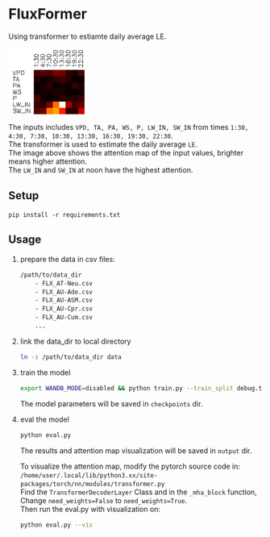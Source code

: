 # FluxFormer
Using transformer to estiamte daily average LE.
<p align="left">
  <img src="assets/FLX_AU-Ade.png" width="30%"/>
</p>  


The inputs includes ``VPD, TA, PA, WS, P, LW_IN, SW_IN`` from times ``1:30, 4:30, 7:30, 10:30, 13:30, 16:30, 19:30, 22:30``.  
The transformer is used to estimate the daily average ``LE``.  
The image above shows the attention map of the input values, brighter means higher attention.  
The ``LW_IN`` and ``SW_IN`` at noon have the highest attention.


## Setup
```
pip install -r requirements.txt
```

## Usage

1. prepare the data in csv files:  
    ```bash
    /path/to/data_dir
        - FLX_AT-Neu.csv
        - FLX_AU-Ade.csv
        - FLX_AU-ASM.csv
        - FLX_AU-Cpr.csv
        - FLX_AU-Cum.csv
        ...
    ```
2. link the data_dir to local directory
    ```bash
    ln -s /path/to/data_dir data
    ```

3. train the model
    ```bash
    export WANDB_MODE=disabled && python train.py --train_split debug.txt --test_split debug.txt
    ```
    The model parameters will be saved in ``checkpoints`` dir. 

4. eval the model
    ```bash
    python eval.py
    ```
    The results and attention map visualization will be saved in ``output`` dir.  

    To visualize the attention map, modify the pytorch source code in:  
    ``/home/user/.local/lib/python3.xx/site-packages/torch/nn/modules/transformer.py``  
    Find the ``TransformerDecoderLayer`` Class and in the ``_mha_block`` function,  
    Change ``need_weights=False`` to ``need_weights=True``.  
    Then run the eval.py with visualization on:  
    ```bash
    python eval.py --vis
    ```
